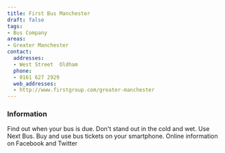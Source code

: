 ```yaml
---
title: First Bus Manchester
draft: false
tags:
- Bus Company
areas:
- Greater Manchester
contact:
  addresses:
  - West Street  Oldham
  phone:
  - 0161 627 2929
  web_addresses:
  - http://www.firstgroup.com/greater-manchester
---
```

### Information
Find out when your bus is due. Don't stand out in the cold and wet. Use Next Bus.
Buy and use bus tickets on your smartphone.
Online information on Facebook and Twitter 
